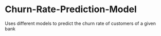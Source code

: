 # Churn-Rate-Prediction-Model
Uses different models to predict the churn rate of customers of a given bank
